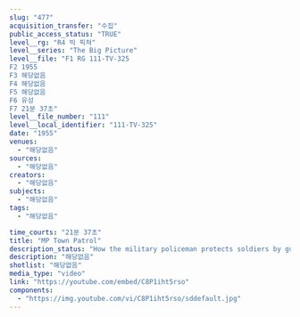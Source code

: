```yaml
---
slug: "477"
acquisition_transfer: "수집"
public_access_status: "TRUE"
level__rg: "R4 빅 픽쳐"
level__series: "The Big Picture"
level__file: "F1 RG 111-TV-325
F2 1955
F3 해당없음
F4 해당없음
F5 해당없음
F6 유성
F7 21분 37초"
level__file_number: "111"
level__local_identifier: "111-TV-325"
date: "1955"
venues: 
  - "해당없음"
sources: 
  - "해당없음"
creators: 
  - "해당없음"
subjects: 
  - "해당없음"
tags: 
  - "해당없음"

time_courts: "21분 37초"
title: "MP Town Patrol"
description_status: "How the military policeman protects soldiers by guarding them. Film follows two MP`s on their beats and the various agencies they encounter in a tour of duty."
description: "해당없음"
shotlist: "해당없음"
media_type: "video"
link: "https://youtube.com/embed/C8P1iht5rso"
components: 
  - "https://img.youtube.com/vi/C8P1iht5rso/sddefault.jpg"
---
```

